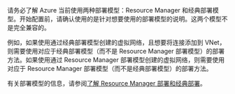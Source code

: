 请务必了解 Azure 当前使用两种部署模型：Resource Manager 和经典部署模型。开始配置前，请确认使用的是针对想要使用的部署模型的说明。这两个模型不是完全兼容的。

例如，如果使用通过经典部署模型创建的虚拟网络，且想要将连接添加到 VNet，则需要使用对应于经典部署模型（而不是 Resource Manager 部署模型）的部署方法。如果使用通过 Resource Manager 部署模型创建的虚拟网络，则需要使用对应于 Resource Manager 部署模型（而不是经典部署模型）的部署方法。

有关部署模型的信息，请参阅[了解 Resource Manager 部署和经典部署](/documentation/articles/resource-manager-deployment-model/)。

<!---HONumber=Mooncake_1219_2016-->